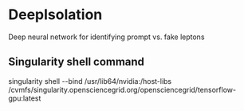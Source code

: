 # DeepIsolation
Deep neural network for identifying prompt vs. fake leptons

## Singularity shell command
singularity shell --bind /usr/lib64/nvidia:/host-libs /cvmfs/singularity.opensciencegrid.org/opensciencegrid/tensorflow-gpu:latest
